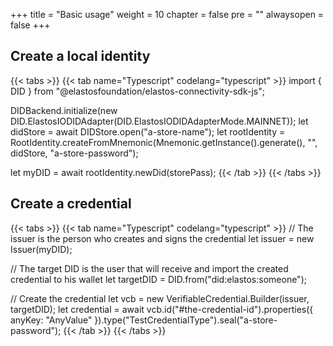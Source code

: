 

+++
title = "Basic usage"
weight = 10
chapter = false
pre = ""
alwaysopen = false
+++

## Create a local identity

{{< tabs >}}
    {{< tab name="Typescript" codelang="typescript" >}}
import { DID } from "@elastosfoundation/elastos-connectivity-sdk-js";

DIDBackend.initialize(new DID.ElastosIODIDAdapter(DID.ElastosIODIDAdapterMode.MAINNET));
let didStore = await DIDStore.open("a-store-name");
let rootIdentity = RootIdentity.createFromMnemonic(Mnemonic.getInstance().generate(), "", didStore, "a-store-password");

let myDID = await rootIdentity.newDid(storePass);
    {{< /tab >}}
{{< /tabs >}}

## Create a credential

{{< tabs >}}
    {{< tab name="Typescript" codelang="typescript" >}}
// The issuer is the person who creates and signs the credential
let issuer = new Issuer(myDID);

// The target DID is the user that will receive and import the created credential to his wallet
let targetDID = DID.from("did:elastos:someone");

// Create the credential
let vcb = new VerifiableCredential.Builder(issuer, targetDID);
let credential = await vcb.id("#the-credential-id").properties({
    anyKey: "AnyValue"
}).type("TestCredentialType").seal("a-store-password");
    {{< /tab >}}
{{< /tabs >}}

